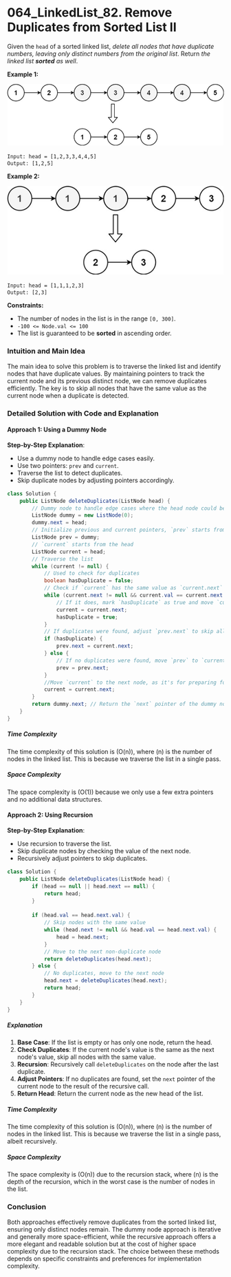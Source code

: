 # 064_LinkedList_82. Remove Duplicates from Sorted List II

Given the `head` of a sorted linked list, *delete all nodes that have duplicate numbers, leaving only distinct numbers from the original list*. Return *the linked list **sorted** as well*.

 

**Example 1:**

![img](https://raw.githubusercontent.com/JedLee6/PublicPicBed/main/uPic/linkedlist1-20240528213451534.jpg)

```
Input: head = [1,2,3,3,4,4,5]
Output: [1,2,5]
```

**Example 2:**

![img](https://raw.githubusercontent.com/JedLee6/PublicPicBed/main/uPic/linkedlist2-20240528213451634.jpg)

```
Input: head = [1,1,1,2,3]
Output: [2,3]
```

 

**Constraints:**

- The number of nodes in the list is in the range `[0, 300]`.
- `-100 <= Node.val <= 100`
- The list is guaranteed to be **sorted** in ascending order.



### Intuition and Main Idea

The main idea to solve this problem is to traverse the linked list and identify nodes that have duplicate values. By maintaining pointers to track the current node and its previous distinct node, we can remove duplicates efficiently. The key is to skip all nodes that have the same value as the current node when a duplicate is detected.

### Detailed Solution with Code and Explanation

#### Approach 1: Using a Dummy Node

**Step-by-Step Explanation**:

- Use a dummy node to handle edge cases easily.
- Use two pointers: `prev` and `current`.
- Traverse the list to detect duplicates.
- Skip duplicate nodes by adjusting pointers accordingly.

```java
class Solution {
    public ListNode deleteDuplicates(ListNode head) {
        // Dummy node to handle edge cases where the head node could be removed
        ListNode dummy = new ListNode(0);
        dummy.next = head;
        // Initialize previous and current pointers, `prev` starts from the dummy node
        ListNode prev = dummy;
        // `current` starts from the head
        ListNode current = head;
        // Traverse the list
        while (current != null) {
            // Used to check for duplicates
            boolean hasDuplicate = false;
            // Check if `current` has the same value as `current.next`
            while (current.next != null && current.val == current.next.val) {
                // If it does, mark `hasDuplicate` as true and move `current` to the next node
                current = current.next;
                hasDuplicate = true;
            }
            // If duplicates were found, adjust `prev.next` to skip all duplicates by pointing it to `current.next`
            if (hasDuplicate) {
                prev.next = current.next;
            } else {
                // If no duplicates were found, move `prev` to `current`
                prev = prev.next;
            }
            //Move `current` to the next node, as it's for preparing for the next iteration
            current = current.next;
        }
        return dummy.next; // Return the `next` pointer of the dummy node, which is the new head of the list
    }
}
```

##### Time Complexity

The time complexity of this solution is \(O(n)\), where \(n\) is the number of nodes in the linked list. This is because we traverse the list in a single pass.

##### Space Complexity

The space complexity is \(O(1)\) because we only use a few extra pointers and no additional data structures.

#### Approach 2: Using Recursion

**Step-by-Step Explanation**:

- Use recursion to traverse the list.
- Skip duplicate nodes by checking the value of the next node.
- Recursively adjust pointers to skip duplicates.

```java
class Solution {
    public ListNode deleteDuplicates(ListNode head) {
        if (head == null || head.next == null) {
            return head;
        }
        
        if (head.val == head.next.val) {
            // Skip nodes with the same value
            while (head.next != null && head.val == head.next.val) {
                head = head.next;
            }
            // Move to the next non-duplicate node
            return deleteDuplicates(head.next);
        } else {
            // No duplicates, move to the next node
            head.next = deleteDuplicates(head.next);
            return head;
        }
    }
}
```

##### Explanation

1. **Base Case**: If the list is empty or has only one node, return the head.
2. **Check Duplicates**: If the current node's value is the same as the next node's value, skip all nodes with the same value.
3. **Recursion**: Recursively call `deleteDuplicates` on the node after the last duplicate.
4. **Adjust Pointers**: If no duplicates are found, set the `next` pointer of the current node to the result of the recursive call.
5. **Return Head**: Return the current node as the new head of the list.

##### Time Complexity

The time complexity of this solution is \(O(n)\), where \(n\) is the number of nodes in the linked list. This is because we traverse the list in a single pass, albeit recursively.

##### Space Complexity

The space complexity is \(O(n)\) due to the recursion stack, where \(n\) is the depth of the recursion, which in the worst case is the number of nodes in the list.

### Conclusion

Both approaches effectively remove duplicates from the sorted linked list, ensuring only distinct nodes remain. The dummy node approach is iterative and generally more space-efficient, while the recursive approach offers a more elegant and readable solution but at the cost of higher space complexity due to the recursion stack. The choice between these methods depends on specific constraints and preferences for implementation complexity.



